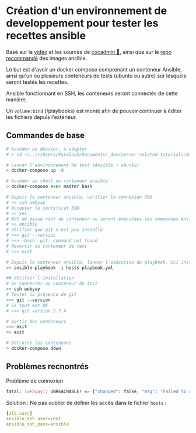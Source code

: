 # Création d'un environnement de developpement pour tester les recettes ansible

Basé sur la [vidéo](https://www.youtube.com/watch?v=yqLPUOsy-8M) et les sources de [cocadmin 🥤](https://gist.github.com/ttwthomas/017891e536f745dcbcc5d0bc160a2643), ainsi que sur le [repo recommandé](https://hub.docker.com/r/williamyeh/ansible/) des images ansible.

Le but est d'avoir un docker compose comprenant un conteneur Ansible, ainsi qu'un ou plusieurs conteneurs de tests (ubuntu ou autre) sur lesquels seront testés les recettes.

Ansible fonctionnant en SSH, les conteneurs seront connectés de cette manière.

Un `volume:bind` (/playbooks) est monté afin de pouvoir continuer à éditer les fichiers depuis l'extérieur.

## Commandes de base

```bash
# Accéder au dossier, à adapter
# > cd ~/../c/Users/Patolash/Documents/_dev/server-related-tutorials/03-dev-env-composed-ansible-test/01-cocadmin-example/

# Lancer l'environnement de test (Ansible + ubuntu)
> docker-compose up -d

# Accéder au shell du conteneur ansible
> docker-compose exec master bash

# Depuis le conteneur ansible, vérifier la connexion SSH
# >> ssh webyay
# Accepter le certificat SSH
# >> yes
# Mot de passe root du conteneur ou seront exécutées les commandes Ansible, cf. server.Dockerfile
# >> ansible
# Vérifier que git n'est pas installé
# >>> git --version
# >>> -bash: git: command not found
# Resortir du conteneur de test
# >>> exit

# Depuis le conteneur ansible, lancer l'exécution du playbook, ici installation de git
>> ansible-playbook -i hosts playbook.yml

## Vérifier l'installation
# Se connecter au conteneur de test
>> ssh webyay
# Tester la présence de git
>>> git --version
# Si tout est OK
# >>> git version 2.7.4

# Sortir des conteneurs
>>> exit
>> exit

# Détruire les conteneurs
> docker-compose down
```

## Problèmes recnontrés

Problème de connexion

```bash
fatal: [webyay]: UNREACHABLE! => {"changed": false, "msg": "Failed to connect to the host via ssh: Permission denied (publickey,password).\r\n", "unreachable": true}
```

Solution : Ne pas oublier de définir les accès dans le fichier `hosts` :

```yaml
[all:vars]
ansible_ssh_user=root
ansible_ssh_pass=ansible
```
